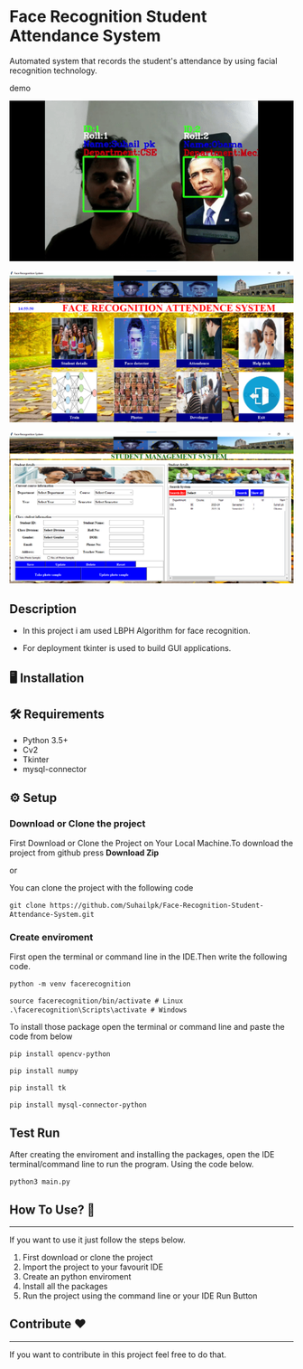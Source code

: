 
# Face Recognition Student Attendance System

Automated system that records the student's attendance by using facial recognition
technology.

demo

![git clone](https://github.com/Suhailpk/Face-Recognition-Student-Attendance-System/blob/main/document%20material/demo%20face.gif)

![Untitled design (4)](https://github.com/Suhailpk/Face-Recognition-Student-Attendance-System/blob/main/document%20material/Screenshot%202023-02-05%20145603.png)

![Untitled design (5)](https://github.com/Suhailpk/Face-Recognition-Student-Attendance-System/blob/main/document%20material/Screenshot%202023-02-05%20145643.png)

## Description

- In this project i am used LBPH Algorithm for face recognition.

- For deployment tkinter is used to build GUI applications.



## :desktop_computer:   Installation

## :hammer_and_wrench:  Requirements

* Python 3.5+
* Cv2
* Tkinter
* mysql-connector



    
## :gear:  Setup

### Download or Clone the project
First Download or Clone the Project on Your Local Machine.To download the project from github press **Download Zip**

or

You can clone the project with the following code

```
git clone https://github.com/Suhailpk/Face-Recognition-Student-Attendance-System.git
```

### Create enviroment 
First open the terminal or command line in the IDE.Then write the following code.
```
python -m venv facerecognition
```
```
source facerecognition/bin/activate # Linux
.\facerecognition\Scripts\activate # Windows 
```
To install those package open the terminal or command line and paste the code from below

```
pip install opencv-python
```
```
pip install numpy
```
```
pip install tk
```
```
pip install mysql-connector-python
```

## Test Run

After creating the enviroment and installing the packages, open the IDE terminal/command line to run the program. Using the code below.

```
python3 main.py
```
## How To Use? :pencil:
----------------------
If you want to use it just follow the steps below.

1. First download or clone the project
2. Import the project to your favourit IDE
3. Create an python enviroment
4. Install all the packages 
5. Run the project using the command line or your IDE Run Button
## Contribute :heart:
--------------------------------------
If you want to contribute in this project feel free to do that.
